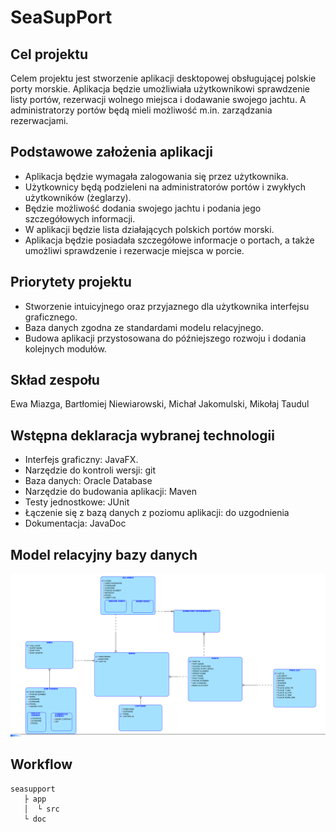 # SeaSupPort



## Cel projektu

Celem projektu jest stworzenie aplikacji desktopowej obsługującej polskie porty morskie. Aplikacja będzie umożliwiała użytkownikowi sprawdzenie listy portów, rezerwacji wolnego miejsca i dodawanie swojego jachtu. A administratorzy portów będą mieli możliwość m.in. zarządzania rezerwacjami.


## Podstawowe założenia aplikacji

- Aplikacja będzie wymagała zalogowania się przez użytkownika.
- Użytkownicy będą podzieleni na administratorów portów i zwykłych użytkowników (żeglarzy).
- Będzie możliwość dodania swojego jachtu i podania jego szczegółowych informacji.
- W aplikacji będzie lista działających polskich portów morski.
- Aplikacja będzie posiadała szczegółowe informacje o portach, a także umożliwi sprawdzenie i rezerwacje miejsca w porcie.


## Priorytety projektu

- Stworzenie intuicyjnego oraz przyjaznego dla użytkownika interfejsu graficznego.
- Baza danych zgodna ze standardami modelu relacyjnego. 
- Budowa aplikacji przystosowana do późniejszego rozwoju i dodania kolejnych modułów.


## Skład zespołu

Ewa Miazga, Bartłomiej Niewiarowski, Michał Jakomulski, Mikołaj Taudul


## Wstępna deklaracja wybranej technologii

- Interfejs graficzny: JavaFX.
- Narzędzie do kontroli wersji: git
- Baza danych: Oracle Database
- Narzędzie do budowania aplikacji: Maven
- Testy jednostkowe: JUnit
- Łączenie się z bazą danych z poziomu aplikacji: do uzgodnienia
- Dokumentacja: JavaDoc


## Model relacyjny bazy danych

![model_relacyjny.png](./db_scripts/model_relacyjny.png)


## Workflow

```
seasupport
   ├ app
   │  └ src
   └ doc
```
